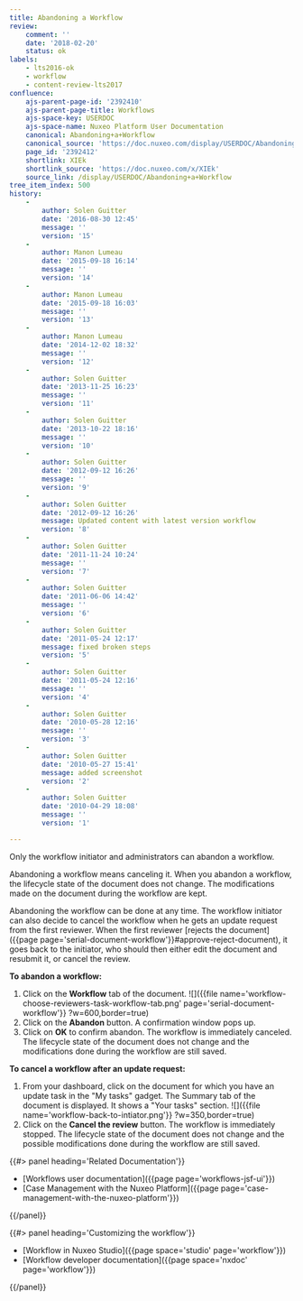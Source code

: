 ```yaml
---
title: Abandoning a Workflow
review:
    comment: ''
    date: '2018-02-20'
    status: ok
labels:
    - lts2016-ok
    - workflow
    - content-review-lts2017
confluence:
    ajs-parent-page-id: '2392410'
    ajs-parent-page-title: Workflows
    ajs-space-key: USERDOC
    ajs-space-name: Nuxeo Platform User Documentation
    canonical: Abandoning+a+Workflow
    canonical_source: 'https://doc.nuxeo.com/display/USERDOC/Abandoning+a+Workflow'
    page_id: '2392412'
    shortlink: XIEk
    shortlink_source: 'https://doc.nuxeo.com/x/XIEk'
    source_link: /display/USERDOC/Abandoning+a+Workflow
tree_item_index: 500
history:
    -
        author: Solen Guitter
        date: '2016-08-30 12:45'
        message: ''
        version: '15'
    -
        author: Manon Lumeau
        date: '2015-09-18 16:14'
        message: ''
        version: '14'
    -
        author: Manon Lumeau
        date: '2015-09-18 16:03'
        message: ''
        version: '13'
    -
        author: Manon Lumeau
        date: '2014-12-02 18:32'
        message: ''
        version: '12'
    -
        author: Solen Guitter
        date: '2013-11-25 16:23'
        message: ''
        version: '11'
    -
        author: Solen Guitter
        date: '2013-10-22 18:16'
        message: ''
        version: '10'
    -
        author: Solen Guitter
        date: '2012-09-12 16:26'
        message: ''
        version: '9'
    -
        author: Solen Guitter
        date: '2012-09-12 16:26'
        message: Updated content with latest version workflow
        version: '8'
    -
        author: Solen Guitter
        date: '2011-11-24 10:24'
        message: ''
        version: '7'
    -
        author: Solen Guitter
        date: '2011-06-06 14:42'
        message: ''
        version: '6'
    -
        author: Solen Guitter
        date: '2011-05-24 12:17'
        message: fixed broken steps
        version: '5'
    -
        author: Solen Guitter
        date: '2011-05-24 12:16'
        message: ''
        version: '4'
    -
        author: Solen Guitter
        date: '2010-05-28 12:16'
        message: ''
        version: '3'
    -
        author: Solen Guitter
        date: '2010-05-27 15:41'
        message: added screenshot
        version: '2'
    -
        author: Solen Guitter
        date: '2010-04-29 18:08'
        message: ''
        version: '1'

---
```

Only the workflow initiator and administrators can abandon a workflow.

Abandoning a workflow means canceling it. When you abandon a workflow, the lifecycle state of the document does not change. The modifications made on the document during the workflow are kept.

Abandoning the workflow can be done at any time. The workflow initiator can also decide to cancel the workflow when he gets an update request from the first reviewer. When the first reviewer [rejects the document]({{page page='serial-document-workflow'}}#approve-reject-document), it goes back to the initiator, who should then either edit the document and resubmit it, or cancel the review.

**To abandon a workflow:**

1.  Click on the **Workflow** tab of the document.
    ![]({{file name='workflow-choose-reviewers-task-workflow-tab.png' page='serial-document-workflow'}} ?w=600,border=true)
2.  Click on the **Abandon** button.
    A confirmation window pops up.
3.  Click on **OK** to confirm abandon.
    The workflow is immediately canceled. The lifecycle state of the document does not change and the modifications done during the workflow are still saved.

**To cancel a workflow after an update request:**

1.  From your dashboard, click on the document for which you have an update task in the "My tasks" gadget.
    The Summary tab of the document is displayed. It shows a "Your tasks" section.
    ![]({{file name='workflow-back-to-intiator.png'}} ?w=350,border=true)
2.  Click on the **Cancel the review** button.
    The workflow is immediately stopped. The lifecycle state of the document does not change and the possible modifications done during the workflow are still saved.


<div class="row" data-equalizer data-equalize-on="medium">
<div class="column medium-6">
{{#> panel heading='Related Documentation'}}

- [Workflows user documentation]({{page page='workflows-jsf-ui'}})
- [Case Management with the Nuxeo Platform]({{page page='case-management-with-the-nuxeo-platform'}})

{{/panel}}</div><div class="column medium-6">{{#> panel heading='Customizing the workflow'}}

- [Workflow in Nuxeo Studio]({{page space='studio' page='workflow'}})
- [Workflow developer documentation]({{page space='nxdoc' page='workflow'}})

{{/panel}}</div></div>
